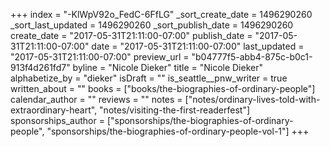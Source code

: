 +++
index = "-KlWpV92o_FedC-6FfLG"
_sort_create_date = 1496290260
_sort_last_updated = 1496290260
_sort_publish_date = 1496290260
create_date = "2017-05-31T21:11:00-07:00"
publish_date = "2017-05-31T21:11:00-07:00"
date = "2017-05-31T21:11:00-07:00"
last_updated = "2017-05-31T21:11:00-07:00"
preview_url = "b04777f5-abb4-875c-b0c1-913f4d261fd7"
byline = "Nicole Dieker"
title = "Nicole Dieker"
alphabetize_by = "dieker"
isDraft = ""
is_seattle__pnw_writer = true
written_about = ""
books = ["books/the-biographies-of-ordinary-people"]
calendar_author = ""
reviews = ""
notes = ["notes/ordinary-lives-told-with-extraordinary-heart", "notes/visiting-the-first-readerfest"]
sponsorships_author = ["sponsorships/the-biographies-of-ordinary-people", "sponsorships/the-biographies-of-ordinary-people-vol-1"]
+++
